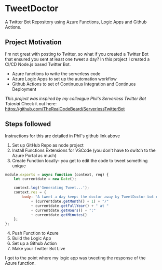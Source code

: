 # TweetDoctor
A Twitter Bot Repository using Azure Functions, Logic Apps and Github Actions.

## Project Motivation

I'm not great with posting to Twitter, so what if you created a Twitter Bot that ensured you sent at least one tweet a day?
In this project I created a CI/CD Node.js based Twitter Bot.
* Azure functions to write the serverless code
* Azure Logic Apps to set up the automation workflow
* Github Actions to set of Continuous Integration and Continuos Deployment

*This project was inspired by my colleague Phil's Serverless Twitter Bot Tutorial*
Check it out here: https://github.com/TheRealCodeBeard/ServerlessTwitterBot

## Steps followed

Instructions for this are detailed in Phil's github link above

1. Set up GitHub Repo as node project
2. Install Functions Extensions for VSCode (you don't have to switch to the Azure Portal as much)
3. Create Function locally- you get to edit the code to tweet something unique

```javascript
module.exports = async function (context, req) {
    let currentdate = new Date();

    context.log('Generating Tweet...');
    context.res = {
        body: "A tweet a day keeps the doctor away by TweetDoctor bot on " + currentdate.getDate() + "/"
            + (currentdate.getMonth() + 1) + "/"
            + currentdate.getFullYear() + " at "
            + currentdate.getHours() + ":"
            + currentdate.getMinutes()
    };
};
```
4. Push Function to Azure
5. Build the Logic App
6. Set up a Github Action
7. Make your Twitter Bot Live

I got to the point where my logic app was tweeting the response of the Azure function.

